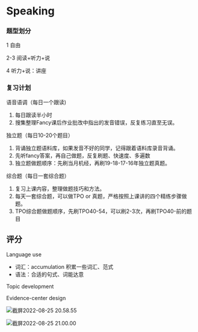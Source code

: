 # Speaking

### 题型划分

1 自由

2-3 阅读+听力+说

4 听力+说：讲座



### 复习计划

语音语调（每日一个跟读)

1. 每日跟读半小时
2. 搜集整理Fancy课后作业批改中指出的发音错误，反复练习直至无误。

独立题（每日10-20个题目）

1. 背诵独立题语料库，如果发音不好的同学，记得跟着语料库录音背诵。
2. 先听fancy答案，再自己做题，反复刷题、快速度、多遍数
3. 独立题做题顺序：先刷当月机经，再刷19-18-17-16年独立题真题。

综合题（每日一套综合题）

1. 复习上课内容，整理做题技巧和方法。
2. 每天一套综合题，可以做TPO or 真题，严格按照上课讲的四个精练步骤做题。
3. TPO综合题做题顺序，先刷TPO40-54，可以刷2-3次，再刷TPO40-前的题目



## 评分

Language use

- 词汇：accumulation 积累一些词汇、范式
- 语法：合适的句式、词能达意

Topic development



Evidence-center design



![截屏2022-08-25 20.58.55](https://xingqiu-tuchuang-1256524210.cos.ap-shanghai.myqcloud.com/3978/%E6%88%AA%E5%B1%8F2022-08-25%2020.58.55.png)







![截屏2022-08-25 21.00.00](https://xingqiu-tuchuang-1256524210.cos.ap-shanghai.myqcloud.com/3978/%E6%88%AA%E5%B1%8F2022-08-25%2021.00.00.png)





